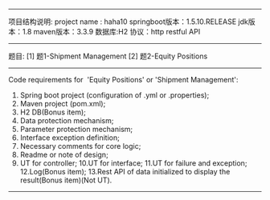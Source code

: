 
------------------------------------------------
项目结构说明:
project name : haha10
springboot版本：1.5.10.RELEASE
jdk版本：1.8
maven版本：3.3.9
数据库:H2
协议：http restful API


------------------------------------------------
题目:
[1]
题1-Shipment Management
[2]
题2-Equity Positions



------------------------------------------------
Code requirements for  'Equity Positions' or 'Shipment Management':
1. Spring boot project (configuration of .yml or .properties);
2. Maven project (pom.xml);
3. H2 DB(Bonus item);
4. Data protection mechanism;
5. Parameter protection mechanism;
6. Interface exception definition;
7. Necessary comments for core logic;
8. Readme or note of design;
9. UT for controller;
10.UT for interface;
11.UT for failure and exception;
12.Log(Bonus item);
13.Rest API of data initialized to display the result(Bonus item)(Not UT).


------------------------------------------------